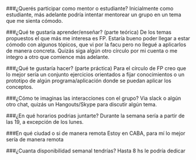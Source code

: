 ###¿Querés participar como mentor o estudiante?
Inicialmente como estudiante, más adelante podría intentar mentorear un grupo en un tema que me sienta cómodo.

###¿Qué te gustaría aprender/enseñar? (parte teórica)
De los temas propuestos el que más me interesa es FP. Estaría bueno poder llegar a estar cómodo con algunos tópicos, 
que vi por la facu pero no llegué a aplicarlos de manera concreta.
Quizás siga algún otro círculo por mi cuenta o me integro a otro que comience más adelante.

###¿Qué te gustaría hacer? (parte práctica)
Para el círculo de FP creo que lo mejor sería un conjunto ejercicios orientados a fijar conocimientos o un prototipo
de algún programa/aplicación donde se puedan aplicar los conceptos.

###¿Cómo te imaginas las interacciones con el grupo?
Via slack o algún otro chat, quizás un Hangouts/Skype para discutir algún tema.

###¿En qué horarios podrias juntarte?
Durante la semana sería a partir de las 19, a excepción de los lunes.

###En qué ciudad o si de manera remota
Estoy en CABA, para mí lo mejor sería de manera remota

###¿Cuanta disponibilidad semanal tendrías?
Hasta 8 hs le podría dedicar
